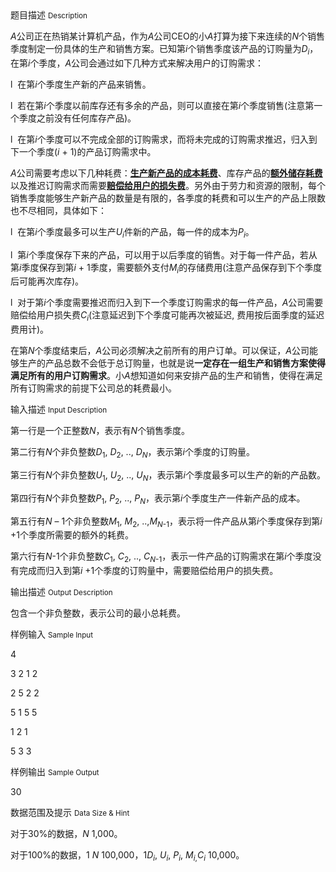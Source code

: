 <div class="panel panel-default">
<div class="area-title">
<span>
题目描述
<small>Description</small>
</span></div>
<div class="panel-body">

<p><em>A</em>公司正在热销某计算机产品，作为<em>A</em>公司CEO的小<em>A</em>打算为接下来连续的<em>N</em>个销售季度制定一份具体的生产和销售方案。已知第<em>i</em>个销售季度该产品的订购量为<em>D<sub>i</sub></em>，在第<em>i</em>个季度，<em>A</em>公司会通过如下几种方式来解决用户的订购需求：</p>
<p>l  在第<em>i</em>个季度生产新的产品来销售。</p>
<p>l  若在第<em>i</em>个季度以前库存还有多余的产品，则可以直接在第<em>i</em>个季度销售(注意第一个季度之前没有任何库存产品)。</p>
<p>l  在第<em>i</em>个季度可以不完成全部的订购需求，而将未完成的订购需求推迟，归入到下一个季度(<em>i</em> + 1)的产品订购需求中。</p>
<p><em>A</em>公司需要考虑以下几种耗费：<strong><span style="text-decoration: underline;">生产新产品的成本耗费</span></strong>、库存产品的<strong><span style="text-decoration: underline;">额外储存耗费</span></strong>以及推迟订购需求而需要<strong><span style="text-decoration: underline;">赔偿给用户的损失费</span></strong>。另外由于劳力和资源的限制，每个销售季度能够生产新产品的数量是有限的，各季度的耗费和可以生产的产品上限数也不尽相同，具体如下：</p>
<p>l  在第<em>i</em>个季度最多可以生产<em>U<sub>i</sub></em>件新的产品，每一件的成本为<em>P<sub>i</sub></em>。</p>
<p>l  第<em>i</em>个季度保存下来的产品，可以用于以后季度的销售。对于每一件产品，若从第<em>i</em>季度保存到第<em>i</em> + 1季度，需要额外支付<em>M<sub>i</sub></em>的存储费用(注意产品保存到下个季度后可能再次库存)。</p>
<p>l  对于第<em>i</em>个季度需要推迟而归入到下一个季度订购需求的每一件产品，<em>A</em>公司需要赔偿给用户损失费<em>C<sub>i</sub></em>(注意延迟到下个季度可能再次被延迟, 费用按后面季度的延迟费用计)。</p>
<p>在第<em>N</em>个季度结束后，<em>A</em>公司必须解决之前所有的用户订单。可以保证，<em>A</em>公司能够生产的产品总数不会低于总订购量，也就是说<strong>一定存在一组生产和销售方案使得满足所有的用户订购需求</strong>。小<em>A</em>想知道如何来安排产品的生产和销售，使得在满足所有订购需求的前提下公司总的耗费最小。</p>

</div>
</div>

<div class="panel panel-default">
<div class="area-title">
<span>
输入描述
<small>Input Description</small>
</span></div>
<div class="panel-body">
<p>第一行是一个正整数<em>N</em>，表示有<em>N</em>个销售季度。</p>
<p>第二行有<em>N</em>个非负整数<em>D</em><sub>1</sub>, <em>D</em><sub>2</sub>, .., <em>D<sub>N</sub></em>，表示第<em>i</em>个季度的订购量。</p>
<p>第三行有<em>N</em>个非负整数<em>U</em><sub>1</sub>, <em>U</em><sub>2</sub>, .., <em>U<sub>N</sub></em>，表示第<em>i</em>个季度最多可以生产的新的产品数。</p>
<p>第四行有<em>N</em>个非负整数<em>P</em><sub>1</sub>, <em>P</em><sub>2</sub>, .., <em>P<sub>N</sub></em>，表示第<em>i</em>个季度生产一件新产品的成本。</p>
<p>第五行有<em>N</em> – 1个非负整数<em>M</em><sub>1</sub>, <em>M</em><sub>2</sub>, ..,<em>M<sub>N</sub></em><sub>-1</sub>，表示将一件产品从第<em>i</em>个季度保存到第<em>i </em>+1个季度所需要的额外的耗费。</p>
<p>第六行有<em>N</em>-1个非负整数<em>C</em><sub>1</sub>, <em>C</em><sub>2</sub>, .., <em>C<sub>N</sub></em><sub>-1</sub>，表示一件产品的订购需求在第<em>i</em>个季度没有完成而归入到第<em>i</em> +1个季度的订购量中，需要赔偿给用户的损失费。</p>

</div>
</div>
<div  class="panel panel-default">
<div class="area-title">
<span>
输出描述
<small>Output Description</small>
</span></div>
<div class="panel-body">

<p>包含一个非负整数，表示公司的最小总耗费。</p>

</div>
</div>


<div class="panel panel-default">
<div class="area-title">
<span>
样例输入
<small>Sample Input</small>
</span></div>
<div class="panel-body">
<p>4</p>
<p>3 2 1 2</p>
<p>2 5 2 2</p>
<p>5 1 5 5</p>
<p>1 2 1</p>
<p>5 3 3</p>

</div>
</div>

<div class="panel panel-default">
<div class="area-title">
<span>
样例输出
<small>Sample Output</small>
</span></div>
<div class="panel-body">
<p>30</p>

</div>
</div>

<div class="panel panel-default">
<div class="area-title">
<span>
数据范围及提示
<small>Data Size & Hint</small>
</span></div>
<div class="panel-body">
<p>对于30%的数据，<em>N</em> 1,000。</p>
<p>对于100%的数据，1 <em>N</em> 100,000，1<em>D<sub>i</sub></em>, <em>U<sub>i</sub></em>, <em>P<sub>i</sub></em>, <em>M<sub>i</sub></em><sub>,</sub><em>C<sub>i</sub></em> 10,000。</p>
</div>
</div>